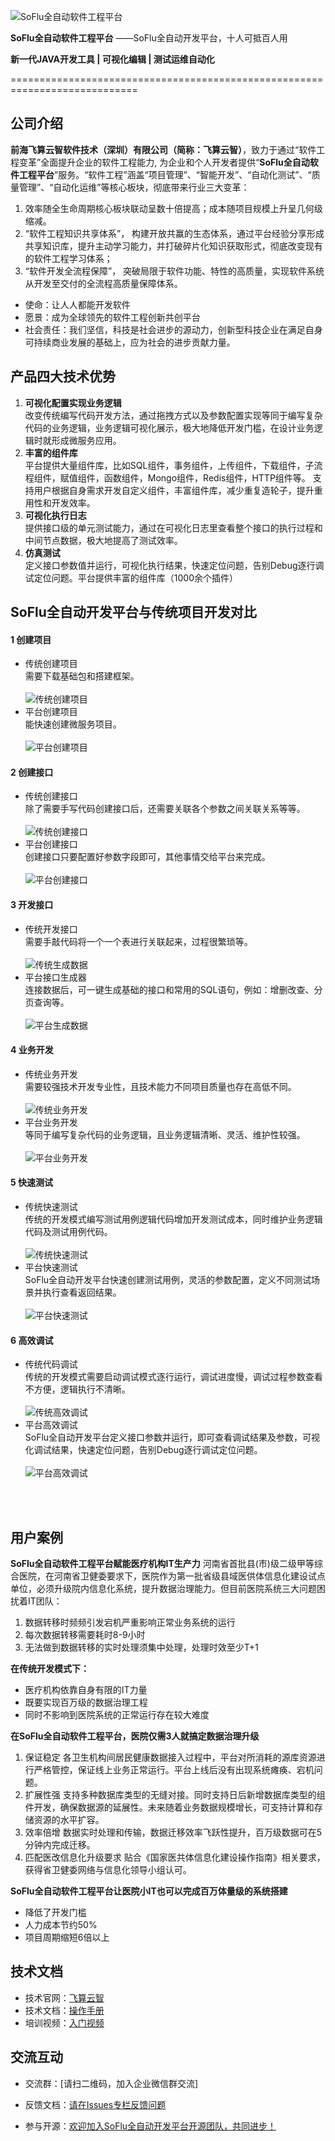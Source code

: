 
![SoFlu全自动软件工程平台](https://github.com/feisuanyz/SoFlu-adp/blob/main/images/SoFluapd.png)

**SoFlu全自动软件工程平台**
                 ——SoFlu全自动开发平台，十人可抵百人用
                
**新一代JAVA开发工具 | 可视化编辑 | 测试运维自动化**

============================================================================

公司介绍
-----------------------------------

**前海飞算云智软件技术（深圳）有限公司（简称：飞算云智）**，致力于通过“软件工程变革”全面提升企业的软件工程能力, 为企业和个人开发者提供“**SoFlu全自动软件工程平台**”服务。“软件工程”涵盖“项目管理”、“智能开发”、“自动化测试”、“质量管理”、“自动化运维”等核心板块，彻底带来行业三大变革：
1. 效率随全生命周期核心板块联动呈数十倍提高；成本随项目规模上升呈几何级缩减。
2. “软件工程知识共享体系”， 构建开放共赢的生态体系，通过平台经验分享形成共享知识库，提升主动学习能力，并打破碎片化知识获取形式，彻底改变现有的软件工程学习体系；
3. “软件开发全流程保障”， 突破局限于软件功能、特性的高质量，实现软件系统从开发至交付的全流程高质量保障体系。
- 使命：让人人都能开发软件
- 愿景：成为全球领先的软件工程创新共创平台
- 社会责任：我们坚信，科技是社会进步的源动力，创新型科技企业在满足自身可持续商业发展的基础上，应为社会的进步贡献力量。


产品四大技术优势
-----------------------------------
1. **可视化配置实现业务逻辑**<br>
改变传统编写代码开发方法，通过拖拽方式以及参数配置实现等同于编写复杂代码的业务逻辑，业务逻辑可视化展示，极大地降低开发门槛，在设计业务逻辑时就形成微服务应用。<br>
2. **丰富的组件库**<br>
平台提供大量组件库，比如SQL组件，事务组件，上传组件，下载组件，子流程组件，赋值组件，函数组件，Mongo组件，Redis组件，HTTP组件等。
支持用户根据自身需求开发自定义组件，丰富组件库，减少重复造轮子，提升重用性和开发效率。<br>
3. **可视化执行日志**<br>
提供接口级的单元测试能力，通过在可视化日志里查看整个接口的执行过程和中间节点数据，极大地提高了测试效率。<br>
4. **仿真测试**<br>
定义接口参数值并运行，可视化执行结果，快速定位问题，告别Debug逐行调试定位问题。平台提供丰富的组件库（1000余个插件）


**SoFlu全自动开发平台与传统项目开发对比**
---------------------------------------

#### 1 创建项目
- 传统创建项目 <br>需要下载基础包和搭建框架。<br> <br>
![传统创建项目](https://github.com/feisuanyz/SoFlu-adp/blob/main/images/01.oldCreateProject.gif)
- 平台创建项目 <br>能快速创建微服务项目。<br> <br>
![平台创建项目](https://github.com/feisuanyz/SoFlu-adp/blob/main/images/01.newCreateProject.gif)


#### 2 创建接口
- 传统创建接口 <br>除了需要手写代码创建接口后，还需要关联各个参数之间关联关系等等。<br> <br>
![传统创建接口](https://github.com/feisuanyz/SoFlu-adp/blob/main/images/02.oldCreateInterface.gif)
- 平台创建接口 <br>创建接口只要配置好参数字段即可，其他事情交给平台来完成。<br> <br>
![平台创建接口](https://github.com/feisuanyz/SoFlu-adp/blob/main/images/02.newCreateInterface.gif)


#### 3 开发接口
- 传统开发接口 <br>需要手敲代码将一个一个表进行关联起来，过程很繁琐等。<br> <br>
![传统生成数据](https://github.com/feisuanyz/SoFlu-adp/blob/main/images/03.oldGenerateData.gif)
- 平台接口生成器 <br>连接数据后，可一键生成基础的接口和常用的SQL语句，例如：增删改查、分页查询等。<br> <br>
![平台生成数据](https://github.com/feisuanyz/SoFlu-adp/blob/main/images/03.newGenerateData.gif)


#### 4 业务开发 
- 传统业务开发 <br>需要较强技术开发专业性，且技术能力不同项目质量也存在高低不同。<br> <br>
![传统业务开发](https://github.com/feisuanyz/SoFlu-adp/blob/main/images/04.oldBusinessDev.gif)
- 平台业务开发 <br>等同于编写复杂代码的业务逻辑，且业务逻辑清晰、灵活、维护性较强。<br> <br>
![平台业务开发](https://github.com/feisuanyz/SoFlu-adp/blob/main/images/04.newBusinessDev.gif)


#### 5 快速测试
- 传统快速测试 <br>传统的开发模式编写测试用例逻辑代码增加开发测试成本，同时维护业务逻辑代码及测试用例代码。<br> <br>
![传统快速测试](https://github.com/feisuanyz/SoFlu-adp/blob/main/images/05.oldQuickTest.gif)
- 平台快速测试 <br>SoFlu全自动开发平台快速创建测试用例，灵活的参数配置，定义不同测试场景并执行查看返回结果。<br> <br>
![平台快速测试](https://github.com/feisuanyz/SoFlu-adp/blob/main/images/05.newQuickTest.gif)


#### 6 高效调试
- 传统代码调试 <br>传统的开发模式需要启动调试模式逐行运行，调试进度慢，调试过程参数查看不方便，逻辑执行不清晰。 <br> <br>
![传统高效调试](https://github.com/feisuanyz/SoFlu-adp/blob/main/images/06.oldDeBug.gif)
- 平台高效调试 <br>SoFlu全自动开发平台定义接口参数并运行，即可查看调试结果及参数，可视化调试结果，快速定位问题，告别Debug逐行调试定位问题。<br> <br>
![平台高效调试](https://github.com/feisuanyz/SoFlu-adp/blob/main/images/06.newDeBug.gif)


<br>
<br>

用户案例
-----------------------------------
**SoFlu全自动软件工程平台赋能医疗机构IT生产力**
河南省首批县(市)级二级甲等综合医院，在河南省卫健委要求下，医院作为第一批省级县域医供体信息化建设试点单位，必须升级院内信息化系统，提升数据治理能力。但目前医院系统三大问题困扰着IT团队：
1. 数据转移时频频引发宕机严重影响正常业务系统的运行
2. 每次数据转移需要耗时8-9小时
3. 无法做到数据转移的实时处理须集中处理，处理时效至少T+1

**在传统开发模式下：**
- 医疗机构依靠自身有限的IT力量
- 既要实现百万级的数据治理工程
- 同时不影响到医院系统的正常运行存在较大难度

**在SoFlu全自动软件工程平台，医院仅需3人就搞定数据治理升级**
1. 保证稳定
各卫生机构间居民健康数据接入过程中，平台对所消耗的源库资源进行严格管控，保证线上业务正常运行。平台上线后没有出现系统瘫痪、宕机问题。
2. 扩展性强
支持多种数据库类型的无缝对接。同时支持日后新增数据库类型的组件开发，确保数据源的延展性。未来随着业务数据规模增长，可支持计算和存储资源的水平扩容。
3. 效率倍增
数据实时处理和传输，数据迁移效率飞跃性提升，百万级数据可在5分钟内完成迁移。
4. 匹配医改信息化升级要求
贴合《国家医共体信息化建设操作指南》相关要求，获得省卫健委网络与信息化领导小组认可。

**SoFlu全自动软件工程平台让医院小IT也可以完成百万体量级的系统搭建**
- 降低了开发门槛
- 人力成本节约50%
- 项目周期缩短6倍以上 

**技术文档**
-----------------------------------
- 技术官网：[飞算云智](https://www.feisuanyz.com)
- 技术文档：[操作手册](https://feisuanyz.com/support/helpCenter/)
- 培训视频：[入门视频](https://feisuanyz.com/shortVideo/list/)

**交流互动**
-----------------------------------
- 交流群：[请扫二维码，加入企业微信群交流]

- 反馈文档：[请在Issues专栏反馈问题](https://github.com/feisuanyz/SoFlu-adp/issues)
- 参与开源：[欢迎加入SoFlu全自动开发平台开源团队，共同进步！](orp.feisuanyz.com)

